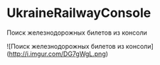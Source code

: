 # UkraineRailwayConsole
Поиск железнодорожных билетов из консоли

![Поиск железнодорожных билетов из консоли]
(http://i.imgur.com/DG7gWgL.png)
